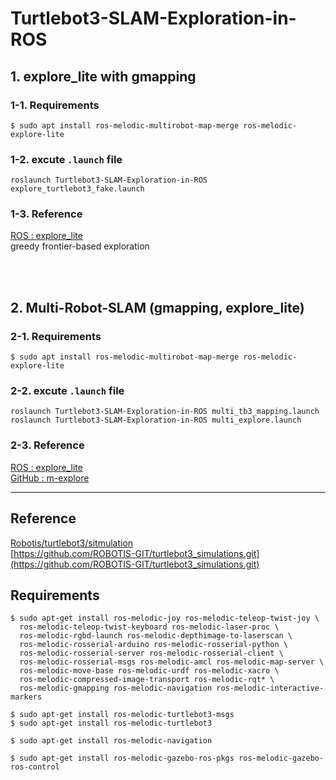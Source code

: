 # Turtlebot3-SLAM-Exploration-in-ROS

## 1. explore_lite with gmapping
### 1-1. Requirements
```
$ sudo apt install ros-melodic-multirobot-map-merge ros-melodic-explore-lite
```

### 1-2. excute `.launch` file
`roslaunch Turtlebot3-SLAM-Exploration-in-ROS explore_turtlebot3_fake.launch`<br>

### 1-3. Reference
[ROS : explore_lite](http://wiki.ros.org/explore_lite)<br>
greedy frontier-based exploration

<br><br>

## 2. Multi-Robot-SLAM (gmapping, explore_lite)
### 2-1. Requirements
```
$ sudo apt install ros-melodic-multirobot-map-merge ros-melodic-explore-lite
```
### 2-2. excute `.launch` file
`roslaunch Turtlebot3-SLAM-Exploration-in-ROS multi_tb3_mapping.launch`<br>
`roslaunch Turtlebot3-SLAM-Exploration-in-ROS multi_explore.launch`<br>

### 2-3. Reference
[ROS : explore_lite](http://wiki.ros.org/explore_lite)<br>
[GitHub : m-explore](https://github.com/hrnr/m-explore)<br>

---
## Reference
[Robotis/turtlebot3/sitmulation](https://emanual.robotis.com/docs/en/platform/turtlebot3/simulation/)<br>
[https://github.com/ROBOTIS-GIT/turtlebot3_simulations.git](https://github.com/ROBOTIS-GIT/turtlebot3_simulations.git)

## Requirements
```
$ sudo apt-get install ros-melodic-joy ros-melodic-teleop-twist-joy \
  ros-melodic-teleop-twist-keyboard ros-melodic-laser-proc \
  ros-melodic-rgbd-launch ros-melodic-depthimage-to-laserscan \
  ros-melodic-rosserial-arduino ros-melodic-rosserial-python \
  ros-melodic-rosserial-server ros-melodic-rosserial-client \
  ros-melodic-rosserial-msgs ros-melodic-amcl ros-melodic-map-server \
  ros-melodic-move-base ros-melodic-urdf ros-melodic-xacro \
  ros-melodic-compressed-image-transport ros-melodic-rqt* \
  ros-melodic-gmapping ros-melodic-navigation ros-melodic-interactive-markers
```
```
$ sudo apt-get install ros-melodic-turtlebot3-msgs
$ sudo apt-get install ros-melodic-turtlebot3
```
```
$ sudo apt-get install ros-melodic-navigation
```
```
$ sudo apt-get install ros-melodic-gazebo-ros-pkgs ros-melodic-gazebo-ros-control
```